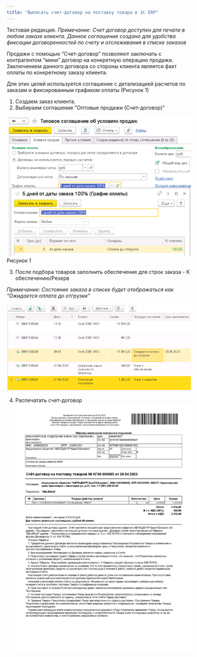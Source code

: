 ```yaml
---
title: "Выписать счет-договор на поставку товара в 1С ERP"
---
```


Тестовая редакция.
_Примечание: Счет договор доступен для печати в любом заказе клиента. Данное соглашение создано для удобства фиксации договоренностей по счету и отслеживания в списке заказов_

Продажи с помощью “Счет-договор” позволяют заключать с контрагентом “мини” договор на конкретную операцию продажи. Заключением данного договора со стороны клиента является факт оплаты по конкретному заказу клиента. 

Для этих целей используется соглашение с детализацией расчетов по заказам и фиксированным графиком оплаты (Рисунок 1)

1. Создаем заказ клиента.
2. Выбираем соглашение "Оптовые продажи (Счет-договор)"

![](ERP/_attach/Pasted%20image%2020230428145223.png)
Рисунок 1

3. После подбора товаров заполнить обеспечение для строк заказа - К обеспечению/Резерв

_Примечание: Состояние заказа в списке будет отображаться как "Ожидается оплата до отгрузки"_

![](ERP/_attach/Pasted%20image%2020230428145527.png)

4. Распечатать счет-договор
![](ERP/_attach/Счет-договор%20№%2085%20от%2028.04.2023.jpg)